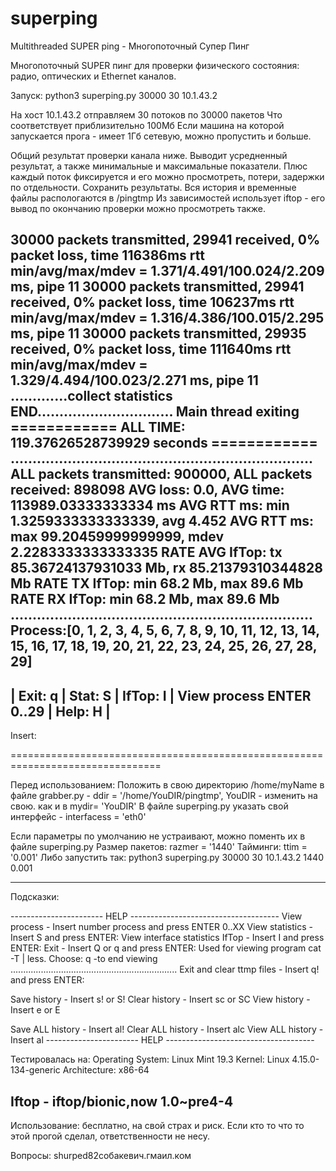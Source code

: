# superping
Multithreaded SUPER ping - Многопоточный Супер Пинг


Многопоточный SUPER пинг для проверки физического состояния: радио, оптических и Ethernet каналов.

Запуск: 
python3 superping.py 30000 30 10.1.43.2

На хост 10.1.43.2 отправляем 30 потоков по 30000 пакетов
Что соответствует приблизительно 100Мб
Если машина на которой запускается прога - имеет 1Гб сетевую, можно пропустить и больше.

Общий результат проверки канала ниже.
Выводит усредненный результат, а также минимальные и максимальные показатели.
Плюс каждый поток фиксируется и его можно просмотреть, потери, задержки по отдельности.
Сохранить результаты. Вся история и временные файлы распологаются в /pingtmp
Из зависимостей использует iftop - его вывод по окончанию проверки можно просмотреть также.


30000 packets transmitted, 29941 received, 0% packet loss, time 116386ms
rtt min/avg/max/mdev = 1.371/4.491/100.024/2.209 ms, pipe 11
30000 packets transmitted, 29941 received, 0% packet loss, time 106237ms
rtt min/avg/max/mdev = 1.316/4.386/100.015/2.295 ms, pipe 11
30000 packets transmitted, 29935 received, 0% packet loss, time 111640ms
rtt min/avg/max/mdev = 1.329/4.494/100.023/2.271 ms, pipe 11
.............collect statistics END...............................
             Main thread exiting
============ ALL TIME: 119.37626528739929 seconds ============
.....................................................................
ALL packets transmitted: 900000, ALL packets received: 898098
AVG loss: 0.0, AVG time: 113989.03333333334 ms
AVG RTT ms:  min 1.3259333333333339, avg 4.452
AVG RTT ms:  max 99.20459999999999, mdev 2.2283333333333335
RATE AVG IfTop: tx 85.36724137931033 Mb, rx 85.21379310344828 Mb
RATE TX IfTop: min 68.2 Mb, max 89.6 Mb
RATE RX IfTop: min 68.2 Mb, max 89.6 Mb
.....................................................................
Process:[0, 1, 2, 3, 4, 5, 6, 7, 8, 9, 10, 11, 12, 13, 14, 15, 16, 17, 18, 
19, 20, 21, 22, 23, 24, 25, 26, 27, 28, 29]
---------------------------------------------------------------------
| Exit: q | Stat: S | IfTop: I | View process ENTER 0..29 | Help: H |
---------------------------------------------------------------------
Insert:

================================================================================

Перед использованием: 
Положить в свою директорию /home/myName
в файле grabber.py - ddir = '/home/YouDIR/pingtmp', YouDIR - изменить на свою.
как и в mydir= 'YouDIR'
В файле superping.py указать свой интерфейс - interfacess = 'eth0'

Если параметры по умолчанию не устраивают, можно поменть их в файле superping.py
Размер пакетов: razmer = '1440'
Тайминги: ttim = '0.001'
Либо запустить так:
python3 superping.py 30000 30 10.1.43.2 1440 0.001


-----------------------------------------------------------------------------------


Подсказки:

----------------------- HELP -------------------------------------
View process - Insert number process and press ENTER 0..XX
View statistics - Insert S and press ENTER:
View interface statistics IfTop - Insert I and press ENTER:
Exit - Insert Q or q and press ENTER:
Used for viewing program cat -T | less. Choose: q -to end viewing
..................................................................
Exit and clear ttmp files - Insert q! and press ENTER:

Save history - Insert s! or S!
Clear history - Insert sc or SC
View history - Insert e or E

Save ALL history - Insert al!
Clear ALL history - Insert alc
View ALL history - Insert al
----------------------- HELP -------------------------------------

Тестировалась на:
Operating System: Linux Mint 19.3
Kernel: Linux 4.15.0-134-generic
Architecture: x86-64

Iftop  - iftop/bionic,now 1.0~pre4-4
-------------------------------------------------------------------
Использование: бесплатно, на свой страх и риск. 
Если кто то что то этой прогой сделал, ответственности не несу.

Вопросы: shurped82собакевич.гмаил.ком


